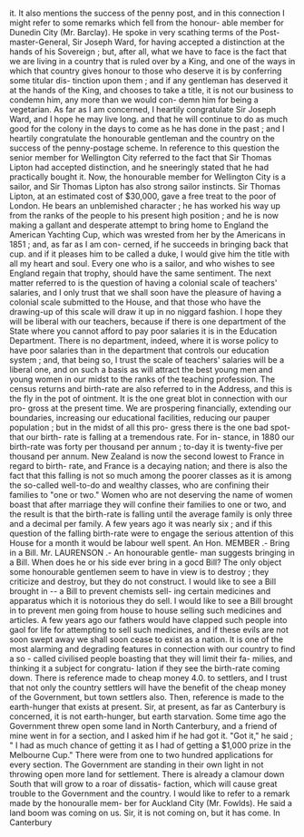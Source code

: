 it. It also mentions the success of the penny post, and in this connection I might refer to some remarks which fell from the honour- able member for Dunedin City (Mr. Barclay). He spoke in very scathing terms of the Post- master-General, Sir Joseph Ward, for having accepted a distinction at the hands of his Sovereign ; but, after all, what we have to face is the fact that we are living in a country that is ruled over by a King, and one of the ways in which that country gives honour to those who deserve it is by conferring some titular dis- tinction upon them ; and if any gentleman has deserved it at the hands of the King, and chooses to take a title, it is not our business to condemn him, any more than we would con- demn him for being a vegetarian. As far as I am concerned, I heartily congratulate Sir Joseph Ward, and I hope he may live long. and that he will continue to do as much good for the colony in the days to come as he has done in the past ; and I heartily congratulate the honourable gentleman and the country on the success of the penny-postage scheme. In reference to this question the senior member for Wellington City referred to the fact that Sir Thomas Lipton had accepted distinction, and he sneeringly stated that he had practically bought it. Now, the honourable member for Wellington City is a sailor, and Sir Thomas Lipton has also strong sailor instincts. Sir Thomas Lipton, at an estimated cost of $30,000, gave a free treat to the poor of London. He bears an unblemished character ; he has worked his way up from the ranks of the people to his present high position ; and he is now making a gallant and desperate attempt to bring home to England the American Yachting Cup, which was wrested from her by the Americans in 1851 ; and, as far as I am con- cerned, if he succeeds in bringing back that cup. and if it pleases him to be called a duke, I would give him the title with all my heart and soul. Every one who is a sailor, and who wishes to see England regain that trophy, should have the same sentiment. The next matter referred to is the question of having a colonial scale of teachers' salaries, and I only trust that we shall soon have the pleasure of having a colonial scale submitted to the House, and that those who have the drawing-up of this scale will draw it up in no niggard fashion. I hope they will be liberal with our teachers, because if there is one department of the State where you cannot afford to pay poor salaries it is in the Education Department. There is no department, indeed, where it is worse policy to have poor salaries than in the department that controls our education system ; and, that being so, I trust the scale of teachers' salaries will be a liberal one, and on such a basis as will attract the best young men and young women in our midst to the ranks of the teaching profession. The census returns and birth-rate are also referred to in the Address, and this is the fly in the pot of ointment. It is the one great blot in connection with our pro- gross at the present time. We are prospering financially, extending our boundaries, increasing our educational facilities, reducing our pauper population ; but in the midst of all this pro- gress there is the one bad spot-that our birth- rate is falling at a tremendous rate. For in- stance, in 1880 our birth-rate was forty per thousand per annum ; to-day it is twenty-five per thousand per annum. New Zealand is now the second lowest to France in regard to birth- rate, and France is a decaying nation; and there is also the fact that this falling is not so much among the poorer classes as it is among the so-called well-to-do and wealthy classes, who are confining their families to "one or two." Women who are not deserving the name of women boast that after marriage they will confine their families to one or two, and the result is that the birth-rate is falling until the average family is only three and a decimal per family. A few years ago it was nearly six ; and if this question of the falling birth-rate were to engage the serious attention of this House for a month it would be labour well spent. An Hon. MEMBER .- Bring in a Bill. Mr. LAURENSON .- An honourable gentle- man suggests bringing in a Bill. When does he or his side ever bring in a gocd Bill? The only object some honourable gentlemen seem to have in view is to destroy ; they criticize and destroy, but they do not construct. I would like to see a Bill brought in -- a Bill to prevent chemists sell- ing certain medicines and apparatus which it is notorious they do sell. I would like to see a Bill brought in to prevent men going from house to house selling such medicines and articles. A few years ago our fathers would have clapped such people into gaol for life for attempting to sell such medicines, and if these evils are not soon swept away we shall soon cease to exist as a nation. It is one of the most alarming and degrading features in connection with our country to find a so - called civilised people boasting that they will limit their fa- milies, and thinking it a subject for congratu- lation if they see the birth-rate coming down. There is reference made to cheap money 4.0. to settlers, and I trust that not only the country settlers will have the benefit of the cheap money of the Government, but town settlers also. Then, reference is made to the earth-hunger that exists at present. Sir, at present, as far as Canterbury is concerned, it is not earth-hunger, but earth starvation. Some time ago the Government threw open some land in North Canterbury, and a friend of mine went in for a section, and I asked him if he had got it. "Got it," he said ; " I had as much chance of getting it as I had of getting a $1,000 prize in the Melbourne Cup." There were from one to two hundred applications for every section. The Government are standing in their own light in not throwing open more land for settlement. There is already a clamour down South that will grow to a roar of dissatis- faction, which will cause great trouble to the Government and the country. I would like to refer to a remark made by the honouralle mem- ber for Auckland City (Mr. Fowlds). He said a land boom was coming on us. Sir, it is not coming on, but it has come. In Canterbury 